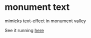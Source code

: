 # monument text

mimicks text-effect in monument valley

See it running [here](http://konsumer.js.org/Monument-Mimic/)
